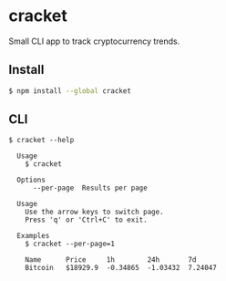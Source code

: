 # cracket

Small CLI app to track cryptocurrency trends.


## Install

```bash
$ npm install --global cracket
```

## CLI

```
$ cracket --help

  Usage
    $ cracket

  Options
      --per-page  Results per page

  Usage
    Use the arrow keys to switch page.
    Press 'q' or 'Ctrl+C' to exit.

  Examples
    $ cracket --per-page=1

    Name      Price     1h        24h       7d
    Bitcoin   $18929.9  -0.34865  -1.03432  7.24047
```
